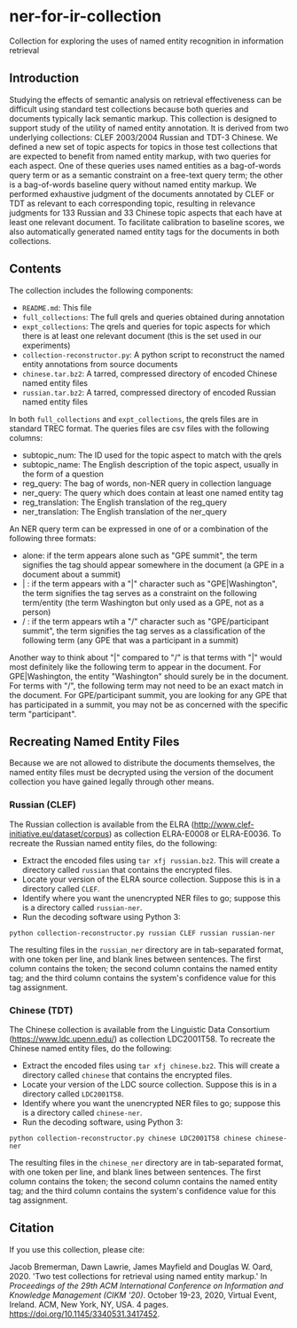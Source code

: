 # ner-for-ir-collection
Collection for exploring the uses of named entity recognition in information retrieval

## Introduction

Studying the effects of semantic analysis on retrieval effectiveness can be difficult using standard test collections because both queries and documents typically lack semantic markup. This collection is designed to support study of the utility of named entity annotation. It is derived from two underlying collections: CLEF 2003/2004 Russian and TDT-3 Chinese.  We defined a new set of topic aspects for topics in those test collections that are expected to benefit from named entity markup, with two queries for each aspect.  One of these queries uses named entities as a bag-of-words query term or as a semantic constraint on a free-text query term; the other is a bag-of-words baseline query without named entity markup. We performed exhaustive judgment of the documents annotated by CLEF or TDT as relevant to each corresponding topic, resulting in relevance judgments for 133 Russian and 33 Chinese topic aspects that each have at least one relevant document. To facilitate calibration to baseline scores, we also automatically generated named entity tags for the documents in both collections.

## Contents

The collection includes the following components:

* ```README.md```: This file
* ```full_collections```: The full qrels and queries obtained during annotation
* ```expt_collections```: The qrels and queries for topic aspects for which there is at least one relevant document (this is the set used in our experiments)
* ```collection-reconstructor.py```: A python script to reconstruct the named entity annotations from source documents
* ```chinese.tar.bz2```: A tarred, compressed directory of encoded Chinese named entity files
* ```russian.tar.bz2```: A tarred, compressed directory of encoded Russian named entity files

In both ```full_collections``` and ```expt_collections```, the qrels files are in standard TREC format. The queries files are csv files with the following columns:

* subtopic_num: The ID used for the topic aspect to match with the qrels
* subtopic_name: The English description of the topic aspect, usually in the form of a question
* reg_query: The bag of words, non-NER query in collection language
* ner_query: The query which does contain at least one named entity tag
* reg_translation: The English translation of the reg_query
* ner_translation: The English translation of the ner_query

An NER query term can be expressed in one of or a combination of the following three formats:

* alone: if the term appears alone such as "GPE summit", the term signifies the tag should appear somewhere in the document (a GPE in a document about a summit)
* | : if the term appears with a "|" character such as "GPE|Washington", the term signifies the tag serves as a constraint on the following term/entity (the term Washington but only used as a GPE, not as a person)
* / : if the term appears wtih a "/" character such as "GPE/participant summit", the term signifies the tag serves as a classification of the following term (any GPE that was a participant in a summit)

Another way to think about "|" compared to "/" is that terms with "|" would most definitely like the following term to appear in the document.  For GPE|Washington, the entity "Washington" should surely be in the document.  For terms with "/", the following term may not need to be an exact match in the document.  For GPE/participant summit, you are looking for any GPE that has participated in a summit, you may not be as concerned with the specific term "participant".

## Recreating Named Entity Files

Because we are not allowed to distribute the documents themselves, the named entity files must be decrypted using the version of the document collection you have gained legally through other means. 

### Russian (CLEF)

The Russian collection is available from the ELRA (http://www.clef-initiative.eu/dataset/corpus) as collection ELRA-E0008 or ELRA-E0036. To recreate the Russian named entity files, do the following:

* Extract the encoded files using ```tar xfj russian.bz2```. This will create a directory called ```russian``` that contains the encrypted files.
* Locate your version of the ELRA source collection. Suppose this is in a directory called ```CLEF```.
* Identify where you want the unencrypted NER files to go; suppose this is a directory called ```russian-ner```.
* Run the decoding software using Python 3:

```
python collection-reconstructor.py russian CLEF russian russian-ner
```
The resulting files in the ```russian_ner``` directory are in tab-separated format, with one token per line, and blank lines between sentences. The first column contains the token; the second column contains the named entity tag; and the third column contains the system's confidence value for this tag assignment.

### Chinese (TDT)

The Chinese collection is available from the Linguistic Data Consortium (https://www.ldc.upenn.edu/) as collection LDC2001T58. To recreate the Chinese named entity files, do the following:

* Extract the encoded files using ```tar xfj chinese.bz2```. This will create a directory called ```chinese``` that contains the encrypted files.
* Locate your version of the LDC source collection. Suppose this is in a directory called ```LDC2001T58```.
* Identify where you want the unencrypted NER files to go; suppose this is a directory called ```chinese-ner```.
* Run the decoding software, using Python 3:

```
python collection-reconstructor.py chinese LDC2001T58 chinese chinese-ner
```
The resulting files in the ```chinese_ner``` directory are in tab-separated format, with one token per line, and blank lines between sentences. The first column contains the token; the second column contains the named entity tag; and the third column contains the system's confidence value for this tag assignment.


## Citation

If you use this collection, please cite:

Jacob Bremerman, Dawn Lawrie, James Mayfield and Douglas W. Oard, 2020. 'Two test collections for retrieval using named entity markup.' In *Proceedings of the 29th ACM International Conference on Information and Knowledge Management (CIKM '20)*. October 19-23, 2020, Virtual Event, Ireland. ACM, New York, NY, USA. 4 pages. <https://doi.org/10.1145/3340531.3417452>.
